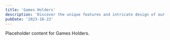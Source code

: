```yaml
---
title: 'Games Holders'
description: 'Discover the unique features and intricate design of our Games Holders. Perfect for various applications, this piece adds a touch of creativity and innovation to any setting.'
pubDate: '2023-10-23'
---
```


Placeholder content for Games Holders.